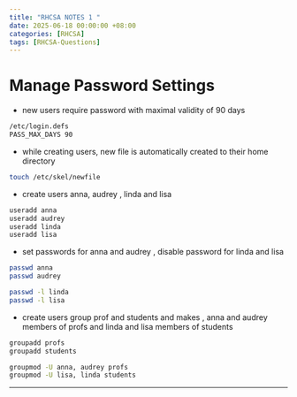 ```yaml
---
title: "RHCSA NOTES 1 "
date: 2025-06-18 00:00:00 +08:00
categories: [RHCSA]
tags: [RHCSA-Questions]
---
```

# Manage Password Settings 
- new users require password with maximal validity of 90 days 
```bash
/etc/login.defs 
PASS_MAX_DAYS 90
```
- while creating users, new file is automatically created to their home directory
```bash
touch /etc/skel/newfile  
```
- create users anna, audrey , linda and lisa 
```bash 
useradd anna 
useradd audrey
useradd linda
useradd lisa 
```

- set passwords for anna and audrey , disable password for linda and lisa
```bash
passwd anna 
passwd audrey 

passwd -l linda
passwd -l lisa 
```
- create users group prof and students and makes , anna and audrey members of profs and linda and lisa members of students
```bash
groupadd profs 
groupadd students 

groupmod -U anna, audrey profs 
groupmod -U lisa, linda students
```
---